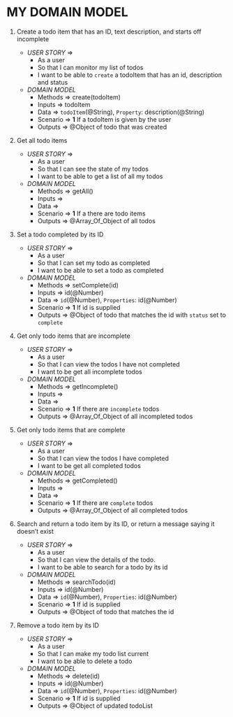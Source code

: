 # MY DOMAIN MODEL

1. Create a todo item that has an ID, text description, and starts off incomplete

   - _USER STORY_ =>
     - As a user
     - So that I can monitor my list of todos
     - I want to be able to `create` a todoItem that has an id, description and status
   - _DOMAIN MODEL_
     - Methods => create(todoItem)
     - Inputs => todoItem
     - Data => `todoItem`(@String), `Property`: description(@String)
     - Scenario => **1** If a todoItem is given by the user
     - Outputs => @Object of todo that was created

2. Get all todo items

   - _USER STORY_ =>
     - As a user
     - So that I can see the state of my todos
     - I want to be able to get a list of all my todos
   - _DOMAIN MODEL_
     - Methods => getAll()
     - Inputs =>
     - Data =>
     - Scenario => **1** If a there are todo items
     - Outputs => @Array_Of_Object of all todos

3. Set a todo completed by its ID

   - _USER STORY_ =>
     - As a user
     - So that I can set my todo as completed
     - I want to be able to set a todo as completed
   - _DOMAIN MODEL_
     - Methods => setComplete(id)
     - Inputs => id(@Number)
     - Data => `id`(@Number), `Properties`: id(@Number)
     - Scenario => **1** If id is supplied
     - Outputs => @Object of todo that matches the id with `status` set to `complete`

4. Get only todo items that are incomplete

   - _USER STORY_ =>
     - As a user
     - So that I can view the todos I have not completed
     - I want to be get all incomplete todos
   - _DOMAIN MODEL_
     - Methods => getIncomplete()
     - Inputs =>
     - Data =>
     - Scenario => **1** If there are `incomplete` todos
     - Outputs => @Array_Of_Object of all incompleted todos

5. Get only todo items that are complete

   - _USER STORY_ =>
     - As a user
     - So that I can view the todos I have completed
     - I want to be get all completed todos
   - _DOMAIN MODEL_
     - Methods => getCompleted()
     - Inputs =>
     - Data =>
     - Scenario => **1** If there are `complete` todos
     - Outputs => @Array_Of_Object of all completed todos

6. Search and return a todo item by its ID, or return a message saying it doesn’t exist

   - _USER STORY_ =>
     - As a user
     - So that I can view the details of the todo.
     - I want to be able to search for a todo by its id
   - _DOMAIN MODEL_
     - Methods => searchTodo(id)
     - Inputs => id(@Number)
     - Data => `id`(@Number), `Properties`: id(@Number)
     - Scenario => **1** If id is supplied
     - Outputs => @Object of todo that matches the id

7. Remove a todo item by its ID

   - _USER STORY_ =>
     - As a user
     - So that I can make my todo list current
     - I want to be able to delete a todo
   - _DOMAIN MODEL_
     - Methods => delete(id)
     - Inputs => id(@Number)
     - Data => `id`(@Number), `Properties`: id(@Number)
     - Scenario => **1** If id is supplied
     - Outputs => @Object of updated todoList
